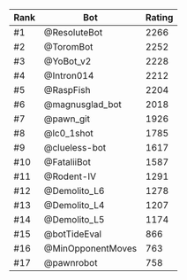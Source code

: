 Rank|Bot|Rating
---|---|---
#1|@ResoluteBot|2266
#2|@ToromBot|2252
#3|@YoBot_v2|2228
#4|@Intron014|2212
#5|@RaspFish|2204
#6|@magnusglad_bot|2018
#7|@pawn_git|1926
#8|@lc0_1shot|1785
#9|@clueless-bot|1617
#10|@FataliiBot|1587
#11|@Rodent-IV|1291
#12|@Demolito_L6|1278
#13|@Demolito_L4|1207
#14|@Demolito_L5|1174
#15|@botTideEval|866
#16|@MinOpponentMoves|763
#17|@pawnrobot|758

